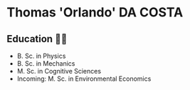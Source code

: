 # Thomas 'Orlando' DA COSTA
## Education 🧑‍🎓
- B. Sc. in Physics
- B. Sc. in Mechanics
- M. Sc. in Cognitive Sciences
- Incoming: M. Sc. in Environmental Economics

<!--
**Dac-T/Dac-T** is a ✨ _special_ ✨ repository because its `README.md` (this file) appears on your GitHub profile.

Here are some ideas to get you started:

- 🔭 I’m currently working on ...
- 🌱 I’m currently learning ...
- 👯 I’m looking to collaborate on ...
- 🤔 I’m looking for help with ...
- 💬 Ask me about ...
- 📫 How to reach me: ...
- 😄 Pronouns: ...
- ⚡ Fun fact: ...
-->
